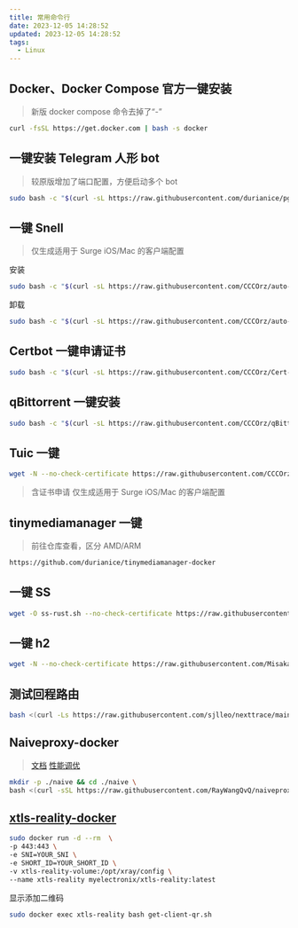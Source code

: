 ```yaml
---
title: 常用命令行
date: 2023-12-05 14:28:52
updated: 2023-12-05 14:28:52
tags:
  - Linux
---
```

## Docker、Docker Compose 官方一键安装
>新版 docker compose 命令去掉了“-”
```bash
curl -fsSL https://get.docker.com | bash -s docker
```
## 一键安装 Telegram 人形 bot
>较原版增加了端口配置，方便启动多个 bot
```bash
sudo bash -c "$(curl -sL https://raw.githubusercontent.com/durianice/pgp-install/main/docker-install.sh)"
```
## 一键 Snell
>仅生成适用于 Surge iOS/Mac 的客户端配置

安装
```bash
sudo bash -c "$(curl -sL https://raw.githubusercontent.com/CCCOrz/auto-snell/main/install.sh)"
```
卸载
```bash
sudo bash -c "$(curl -sL https://raw.githubusercontent.com/CCCOrz/auto-snell/main/uninstall.sh)"
```
## Certbot 一键申请证书
```bash
sudo bash -c "$(curl -sL https://raw.githubusercontent.com/CCCOrz/Cert-Cluster/main/start.sh)"
```
## qBittorrent 一键安装
```bash
sudo bash -c "$(curl -sL https://raw.githubusercontent.com/CCCOrz/qBittorrent-install/main/qBittorrent-install.sh)"
```

## Tuic 一键
```bash
wget -N --no-check-certificate https://raw.githubusercontent.com/CCCOrz/auto-tuic/main/tuic.sh && bash tuic.sh
```
>含证书申请
>仅生成适用于 Surge iOS/Mac 的客户端配置
## tinymediamanager 一键
>前往仓库查看，区分 AMD/ARM
```bash
https://github.com/durianice/tinymediamanager-docker
```
## 一键 SS
```bash
wget -O ss-rust.sh --no-check-certificate https://raw.githubusercontent.com/xOS/Shadowsocks-Rust/master/ss-rust.sh && chmod +x ss-rust.sh && ./ss-rust.sh
```
## 一键 h2
```bash
wget -N --no-check-certificate https://raw.githubusercontent.com/Misaka-blog/hysteria-install/main/hy2/hysteria.sh && bash hysteria.sh
```
## 测试回程路由
```bash
bash <(curl -Ls https://raw.githubusercontent.com/sjlleo/nexttrace/main/nt_install.sh)
```
## Naiveproxy-docker
>[文档](https://github.com/RayWangQvQ/naiveproxy-docker/blob/main/README.md)
>[性能调优](https://github.com/klzgrad/naiveproxy/wiki/Performance-Tuning)
```bash
mkdir -p ./naive && cd ./naive \
bash <(curl -sSL https://raw.githubusercontent.com/RayWangQvQ/naiveproxy-docker/main/install.sh)
```
## [xtls-reality-docker](https://github.com/myelectronix/xtls-reality-docker)
```bash
sudo docker run -d --rm  \
-p 443:443 \
-e SNI=YOUR_SNI \
-e SHORT_ID=YOUR_SHORT_ID \
-v xtls-reality-volume:/opt/xray/config \
--name xtls-reality myelectronix/xtls-reality:latest
```
显示添加二维码
```bash
sudo docker exec xtls-reality bash get-client-qr.sh
```
